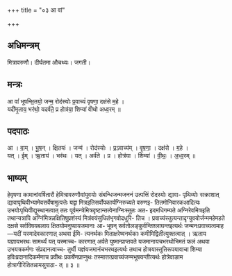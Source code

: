 +++
title = "०३ आ वां"

+++
## अधिमन्त्रम्
मित्रावरुणौ। दीर्घतमा औचथ्यः। जगती।

## मन्त्रः
आ वां॑ भूषन्क्षि॒तयो॒ जन्म॒ रोद॑स्योः प्र॒वाच्यं॑ वृषणा॒ दक्ष॑से म॒हे ।  
यदी॑मृ॒ताय॒ भर॑थो॒ यदर्व॑ते॒ प्र होत्र॑या॒ शिम्या॑ वीथो अध्व॒रम् ॥

## पदपाठः
आ । वा॒म् । भू॒ष॒न् । क्षि॒तयः॑ । जन्म॑ । रोद॑स्योः । प्र॒ऽवाच्य॑म् । वृ॒ष॒णा॒ । दक्ष॑से । म॒हे ।  
यत् । ई॒म् । ऋ॒ताय॑ । भर॑थः । यत् । अर्व॑ते । प्र । होत्र॑या । शिम्या॑ । वी॒थः॒ । अ॒ध्व॒रम् ॥

## भाष्यम्
हेवृषणा कामानांवर्षितारौ हेमित्रावरुणौवांयुवयोः संबन्धिजन्मजननं उत्पत्तिं रोदस्योः द्यावा- पृथिव्योः सक्राशात् द्यावापृथिवीभ्यामेवसर्वेषामुत्पत्तेः यद्वा मित्रइतिसर्वोपकार्यग्निरुच्यते वरुणइ- तितमोनिवारकआदित्यः उभयोःपृथिवीद्युस्थानत्वात् ततः पूर्वमन्त्रेमित्रदृष्टान्तत्वेनाग्निःस्तुतः अत- इदमधिगम्यते अग्निरेवमित्रइति तथान्यत्रापि अग्निंमित्रन्नक्षितिषुप्रशंस्यं मित्रंवयंसुधितंभृगवोदधुरि- तिच । प्रवाच्यंस्तुत्यन्तादृग्युवयोर्जन्ममहेमहते दक्षसे सर्वविषयबलाय क्षितयोमनुष्यायजमानाः आ- भूषन् सर्वतोलङ्कुर्वन्तिश्लाघन्तइत्यर्थः जन्मनःप्रवाच्यत्वमाह—यदीं यस्मादेवकारणात् अथवा ईमि- त्यनर्थकः मिताक्षरेष्वनर्थकाः कमीमिद्वितीत्युक्तत्वात् । ऋताय यज्ञायभरथः सामर्थ्यं यत् यस्माच्च- कारणात् अर्वते युष्मान्प्राप्तवते यजमानायचभरथोभिमतं फलं अथवा उभयत्रकर्मणः संप्रदानत्वाच्च- तुर्थी यज्ञंयजमानंचभरथइत्यर्थः तथाच होत्रयास्तुतिरूपयावाचा शिम्या हविःप्रदानादिकर्मणाच प्रवीथः प्रकर्षेणप्राप्नुथः तस्मात्तत्प्रवाच्यंजन्मभूषयन्तीत्यर्थः होत्रेवाङाम होत्रागीरितितन्नामसुपाठा- त् ॥ ३ ॥